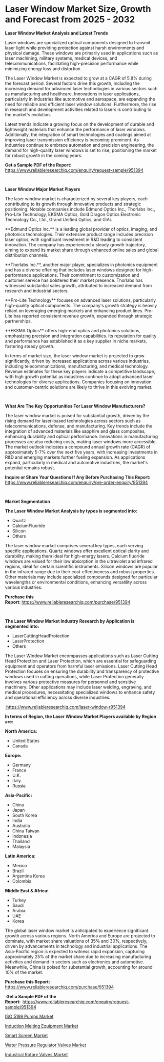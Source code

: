 <p><h1>Laser Window Market Size, Growth and Forecast from 2025 - 2032</h1></p><p><strong>Laser Window Market Analysis and Latest Trends</strong></p>
<p><p>Laser windows are specialized optical components designed to transmit laser light while providing protection against harsh environments and physical damage. These windows are primarily used in applications such as laser machining, military systems, medical devices, and telecommunications, facilitating high-precision performance while minimizing energy loss and distortion.</p><p>The Laser Window Market is expected to grow at a CAGR of 5.8% during the forecast period. Several factors drive this growth, including the increasing demand for advanced laser technologies in various sectors such as manufacturing and healthcare. Innovations in laser applications, particularly in industries like automotive and aerospace, are expanding the need for reliable and efficient laser window solutions. Furthermore, the rise in research and development activities related to lasers is contributing to the market's evolution.</p><p>Latest trends indicate a growing focus on the development of durable and lightweight materials that enhance the performance of laser windows. Additionally, the integration of smart technologies and coatings aimed at improving laser transmission efficiency is becoming prominent. As industries continue to embrace automation and precision engineering, the demand for high-quality laser windows is set to rise, positioning the market for robust growth in the coming years.</p></p>
<p><strong>Get a Sample PDF of the Report:&nbsp;</strong> <a href="https://www.reliableresearchiq.com/enquiry/request-sample/951394?utm_campaign=1140&utm_medium=2&utm_source=Github&utm_content=ia&utm_term=10042025&utm_id=laser-window">https://www.reliableresearchiq.com/enquiry/request-sample/951394</a></p>
<p>&nbsp;</p>
<p><strong>Laser Window Major Market Players</strong></p>
<p><p>The laser window market is characterized by several key players, each contributing to its growth through innovative products and strategic positioning. Notable companies include Edmund Optics Inc., Thorlabs Inc., Pro-Lite Technology, EKSMA Optics, Gold Dragon Optics Electronic Technology Co., Ltd., Grand Unified Optics, and GiAi.</p><p>**Edmund Optics Inc.** is a leading global provider of optics, imaging, and photonics technologies. Their extensive product range includes precision laser optics, with significant investment in R&D leading to consistent innovation. The company has experienced a steady growth trajectory, aiming to expand its market share through enhanced online sales and global distribution channels.</p><p>**Thorlabs Inc.**, another major player, specializes in photonics equipment and has a diverse offering that includes laser windows designed for high-performance applications. Their commitment to customization and customer service has bolstered their market presence. Thorlabs has witnessed substantial sales growth, attributed to increased demand from research and industrial sectors.</p><p>**Pro-Lite Technology** focuses on advanced laser solutions, particularly high-quality optical components. The company's growth strategy is heavily reliant on leveraging emerging markets and enhancing product lines. Pro-Lite has reported consistent revenue growth, expanded through strategic partnerships.</p><p>**EKSMA Optics** offers high-end optics and photonics solutions, emphasizing precision and integration capabilities. Its reputation for quality and performance has established it as a key supplier in niche markets, fostering steady growth.</p><p>In terms of market size, the laser window market is projected to grow significantly, driven by increased applications across various industries, including telecommunications, manufacturing, and medical technology. Revenue estimates for these key players indicate a competitive landscape, with high growth potential as industries continue to adopt advanced laser technologies for diverse applications. Companies focusing on innovation and customer-centric solutions are likely to thrive in this evolving market.</p></p>
<p>&nbsp;</p>
<p><strong>What Are The Key Opportunities For Laser Window Manufacturers?</strong></p>
<p><p>The laser window market is poised for substantial growth, driven by the rising demand for laser-based technologies across sectors such as telecommunications, defense, and manufacturing. Key trends include the integration of advanced materials like sapphire and glass composites, enhancing durability and optical performance. Innovations in manufacturing processes are also reducing costs, making laser windows more accessible. The market outlook indicates a compound annual growth rate (CAGR) of approximately 5-7% over the next five years, with increasing investments in R&D and emerging markets further fueling expansion. As applications expand, particularly in medical and automotive industries, the market's potential remains robust.</p></p>
<p><strong>Inquire or Share Your Questions If Any Before Purchasing This Report:</strong> <a href="https://www.reliableresearchiq.com/enquiry/pre-order-enquiry/951394?utm_campaign=1140&utm_medium=2&utm_source=Github&utm_content=ia&utm_term=10042025&utm_id=laser-window">https://www.reliableresearchiq.com/enquiry/pre-order-enquiry/951394</a></p>
<p>&nbsp;</p>
<p><strong>Market Segmentation</strong></p>
<p><strong>The Laser Window Market Analysis by types is segmented into:</strong></p>
<p><ul><li>Quartz</li><li>CalciumFluoride</li><li>Silicon</li><li>Others</li></ul></p>
<p><p>The laser window market comprises several key types, each serving specific applications. Quartz windows offer excellent optical clarity and durability, making them ideal for high-energy lasers. Calcium fluoride windows are valued for their low absorption in the ultraviolet and infrared regions, ideal for certain scientific instruments. Silicon windows are popular in the infrared range due to their cost-effectiveness and robust properties. Other materials may include specialized compounds designed for particular wavelengths or environmental conditions, enhancing versatility across various industries.</p></p>
<p><strong>Purchase this Report:&nbsp;</strong><a href="https://www.reliableresearchiq.com/purchase/951394?utm_campaign=1140&utm_medium=2&utm_source=Github&utm_content=ia&utm_term=10042025&utm_id=laser-window">https://www.reliableresearchiq.com/purchase/951394</a></p>
<p>&nbsp;</p>
<p><strong>The Laser Window Market Industry Research by Application is segmented into:</strong></p>
<p><ul><li>LaserCuttingHeadProtection</li><li>LaserProtection</li><li>Others</li></ul></p>
<p><p>The Laser Window Market encompasses applications such as Laser Cutting Head Protection and Laser Protection, which are essential for safeguarding equipment and operators from harmful laser emissions. Laser Cutting Head Protection focuses on ensuring the durability and transparency of protective windows used in cutting operations, while Laser Protection generally involves various protective measures for personnel and sensitive machinery. Other applications may include laser welding, engraving, and medical procedures, necessitating specialized windows to enhance safety and operational efficiency across diverse industries.</p></p>
<p><a href="https://www.reliableresearchiq.com/laser-window-r951394?utm_campaign=1140&utm_medium=2&utm_source=Github&utm_content=ia&utm_term=10042025&utm_id=laser-window">&nbsp;https://www.reliableresearchiq.com/laser-window-r951394</a></p>
<p><strong>In terms of Region, the Laser Window Market Players available by Region are:</strong></p>
<p>
    <p> <strong> North America: </strong>
        <ul>
            <li>United States</li>
            <li>Canada</li>
        </ul>
        </p> 
    <p> <strong> Europe: </strong>
        <ul>
            <li>Germany</li>
            <li>France</li>
            <li>U.K.</li>
            <li>Italy</li>
            <li>Russia</li>
        </ul>
        </p> 
    <p> <strong> Asia-Pacific: </strong>
        <ul>
            <li>China</li>
            <li>Japan</li>
            <li>South Korea</li>
            <li>India</li>
            <li>Australia</li>
            <li>China Taiwan</li>
            <li>Indonesia</li>
            <li>Thailand</li>
            <li>Malaysia</li>
        </ul>
        </p> 
    <p> <strong> Latin America: </strong>
        <ul>
            <li>Mexico</li>
            <li>Brazil</li>
            <li>Argentina Korea</li>
            <li>Colombia</li>
        </ul>
        </p> 
    <p> <strong> Middle East & Africa: </strong>
        <ul>
            <li>Turkey</li>
            <li>Saudi</li>
            <li>Arabia</li>
            <li>UAE</li>
            <li>Korea</li>
        </ul>
    </p>
    </p>
<p><p>The global laser window market is anticipated to experience significant growth across various regions. North America and Europe are projected to dominate, with market share valuations of 35% and 30%, respectively, driven by advancements in technology and industrial applications. The Asia-Pacific region is expected to witness rapid expansion, capturing approximately 25% of the market share due to increasing manufacturing activities and demand in sectors such as electronics and automotive. Meanwhile, China is poised for substantial growth, accounting for around 10% of the market.</p></p>
<p><strong>Purchase this Report: </strong><a href="https://www.reliableresearchiq.com/purchase/951394?utm_campaign=1140&utm_medium=2&utm_source=Github&utm_content=ia&utm_term=10042025&utm_id=laser-window">https://www.reliableresearchiq.com/purchase/951394</a></p>
<p>&nbsp;<strong>Get a Sample PDF of the Report:&nbsp;&nbsp;</strong><a href="https://www.reliableresearchiq.com/enquiry/request-sample/951394?utm_campaign=1140&utm_medium=2&utm_source=Github&utm_content=ia&utm_term=10042025&utm_id=laser-window">https://www.reliableresearchiq.com/enquiry/request-sample/951394</a></p>
<p><strong></strong></p>
<p><p><a href="https://github.com/braisykhwezi/Market-Research-Report-List-1/blob/main/iso-5199-pumps-market.md?utm_campaign=1140&utm_medium=2&utm_source=Github&utm_content=ia&utm_term=10042025&utm_id=laser-window">ISO 5199 Pumps Market</a></p><p><a href="https://github.com/maseykokosq1/Market-Research-Report-List-1/blob/main/induction-melting-equipment-market.md?utm_campaign=1140&utm_medium=2&utm_source=Github&utm_content=ia&utm_term=10042025&utm_id=laser-window">Induction Melting Equipment Market</a></p><p><a href="https://github.com/shrebasokib/Market-Research-Report-List-1/blob/main/smart-screen-market.md?utm_campaign=1140&utm_medium=2&utm_source=Github&utm_content=ia&utm_term=10042025&utm_id=laser-window">Smart Screen Market</a></p><p><a href="https://github.com/marteionun0/Market-Research-Report-List-1/blob/main/water-pressure-regulator-valves-market.md?utm_campaign=1140&utm_medium=2&utm_source=Github&utm_content=ia&utm_term=10042025&utm_id=laser-window">Water Pressure Regulator Valves Market</a></p><p><a href="https://github.com/lugnabirue/Market-Research-Report-List-1/blob/main/industrial-rotary-valves-market.md?utm_campaign=1140&utm_medium=2&utm_source=Github&utm_content=ia&utm_term=10042025&utm_id=laser-window">Industrial Rotary Valves Market</a></p></p>